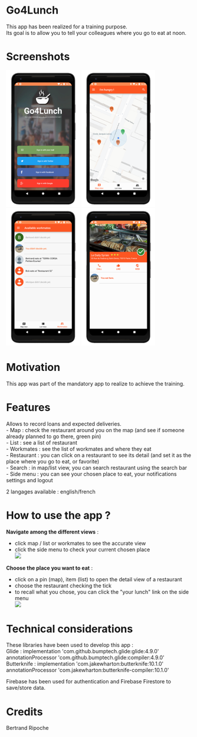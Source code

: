 <h1>Go4Lunch</h1>
This app has been realized for a training purpose.<br/>
Its goal is to allow you to tell your colleagues where you go to eat at noon.<br/>

<h1>Screenshots</h1>
<img src="readme_material/screenshot1.png" width="200">
<img src="readme_material/screenshot2.png" width="200">
<img src="readme_material/screenshot3.png" width="200">
<img src="readme_material/screenshot4.png" width="200">

<h1>Motivation</h1>
This app was part of the mandatory app to realize to achieve the training.<br/>

<h1>Features</h1>
Allows to record loans and expected deliveries.<br/>
- Map : check the restaurant around you on the map (and see if someone already planned to go there, green pin)<br/>
- List : see a list of restaurant<br/>
- Workmates : see the list of workmates and where they eat<br/>
- Restaurant : you can click on a restaurant to see its detail (and set it as the place where you go to eat, or favorite)<br/>
- Search : in map/list view, you can search restaurant using the search bar<br/>
- Side menu : you can see your chosen place to eat, your notifications settings and logout

2 langages available : english/french

<h1>How to use the app ?</h1>

**Navigate among the different views** :
- click map / list or workmates to see the accurate view
- click the side menu to check your current chosen place
<br/><img src="readme_material/video1.gif" width="200">

**Choose the place you want to eat**  :
- click on a pin (map), item (list) to open the detail view of a restaurant
- choose the restaurant checking the tick
- to recall what you chose, you can click the "your lunch" link on the side menu
<br/><img src="readme_material/video2.gif" width="200">

<h1>Technical considerations</h1>
These libraries have been used to develop this app :<br/>
Glide :         implementation 'com.github.bumptech.glide:glide:4.9.0'
                annotationProcessor 'com.github.bumptech.glide:compiler:4.9.0'<br/>
Butterknife :         implementation 'com.jakewharton:butterknife:10.1.0'
                      annotationProcessor 'com.jakewharton:butterknife-compiler:10.1.0'<br/>

Firebase has been used for authentication and Firebase Firestore to save/store data.

<h1>Credits</h1>
Bertrand Ripoche
